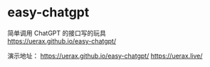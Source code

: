 # easy-chatgpt
简单调用 ChatGPT 的接口写的玩具  
https://uerax.github.io/easy-chatgpt/

演示地址：
https://uerax.github.io/easy-chatgpt/
https://uerax.live/
